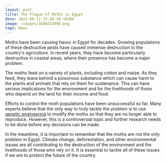 ```yaml
--- 
layout: post 
title: The Plague of Moths in Egypt
date: 2023-06-12 15:28:18 +0300 
image: /images/1686572898.png
tags: News 
--- 
```


Moths have been causing havoc in Egypt for decades. Growing populations of these destructive pests have caused immense destruction to the country's agriculture. In recent years, they have become particularly destructive in coastal areas, where their presence has become a major problem.

The moths feed on a variety of plants, including cotton and maize. As they feed, they leave behind a poisonous substance which can cause harm to the plants and animals that rely on them for sustenance. This can have serious implications for the environment and for the livelihoods of those who depend on the land for their income and food.

Efforts to control the moth populations have been unsuccessful so far. Many experts believe that the only way to truly tackle the problem is to use [genetic engineering](https://en.wikipedia.org/wiki/Genetic_engineering) to modify the moths so that they are no longer able to reproduce. However, this is a controversial topic and further research needs to be done before any decisions can be made.

In the meantime, it is important to remember that the moths are not the only problem in Egypt. Climate change, deforestation, and other environmental issues are all contributing to the destruction of the environment and the livelihoods of those who rely on it. It is essential to tackle all of these issues if we are to protect the future of the country.